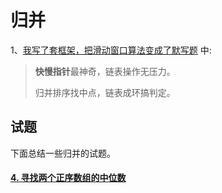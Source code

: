 # 归并

1、[我写了套框架，把滑动窗口算法变成了默写题](https://mp.weixin.qq.com/s/ioKXTMZufDECBUwRRp3zaA) 中:

> **快慢指针**最神奇，链表操作无压力。
>
> 归并排序找中点，链表成环搞判定。

## 试题

下面总结一些归并的试题。

#### [4. 寻找两个正序数组的中位数](https://leetcode-cn.com/problems/median-of-two-sorted-arrays/)
